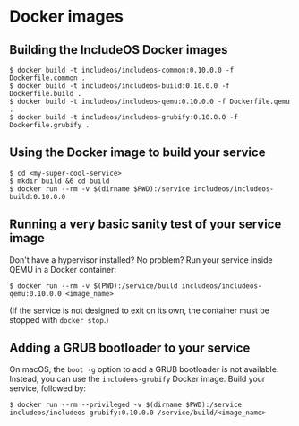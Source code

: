 # Docker images

## Building the IncludeOS Docker images

```
$ docker build -t includeos/includeos-common:0.10.0.0 -f Dockerfile.common .
$ docker build -t includeos/includeos-build:0.10.0.0 -f Dockerfile.build .
$ docker build -t includeos/includeos-qemu:0.10.0.0 -f Dockerfile.qemu .
$ docker build -t includeos/includeos-grubify:0.10.0.0 -f Dockerfile.grubify .
```

## Using the Docker image to build your service

```
$ cd <my-super-cool-service>
$ mkdir build &6 cd build
$ docker run --rm -v $(dirname $PWD):/service includeos/includeos-build:0.10.0.0
```

## Running a very basic sanity test of your service image

Don't have a hypervisor installed? No problem? Run your service inside QEMU in a Docker container:

```
$ docker run --rm -v $(PWD):/service/build includeos/includeos-qemu:0.10.0.0 <image_name>
```

(If the service is not designed to exit on its own, the container must be stopped with `docker stop`.)

## Adding a GRUB bootloader to your service

On macOS, the `boot -g` option to add a GRUB bootloader is not available. Instead, you can use the `includeos-grubify` Docker image. Build your service, followed by:

```
$ docker run --rm --privileged -v $(dirname $PWD):/service includeos/includeos-grubify:0.10.0.0 /service/build/<image_name>
```

